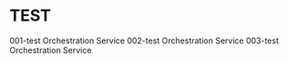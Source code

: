 # TEST


001-test Orchestration Service
002-test Orchestration Service
003-test Orchestration Service
